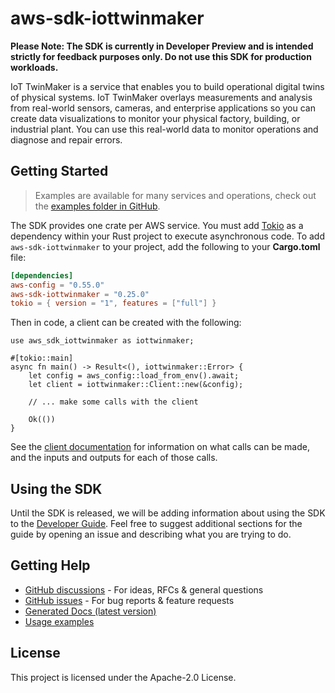 # aws-sdk-iottwinmaker

**Please Note: The SDK is currently in Developer Preview and is intended strictly for
feedback purposes only. Do not use this SDK for production workloads.**

IoT TwinMaker is a service that enables you to build operational digital twins of physical systems. IoT TwinMaker overlays measurements and analysis from real-world sensors, cameras, and enterprise applications so you can create data visualizations to monitor your physical factory, building, or industrial plant. You can use this real-world data to monitor operations and diagnose and repair errors.

## Getting Started

> Examples are available for many services and operations, check out the
> [examples folder in GitHub](https://github.com/awslabs/aws-sdk-rust/tree/main/examples).

The SDK provides one crate per AWS service. You must add [Tokio](https://crates.io/crates/tokio)
as a dependency within your Rust project to execute asynchronous code. To add `aws-sdk-iottwinmaker` to
your project, add the following to your **Cargo.toml** file:

```toml
[dependencies]
aws-config = "0.55.0"
aws-sdk-iottwinmaker = "0.25.0"
tokio = { version = "1", features = ["full"] }
```

Then in code, a client can be created with the following:

```rust,no_run
use aws_sdk_iottwinmaker as iottwinmaker;

#[tokio::main]
async fn main() -> Result<(), iottwinmaker::Error> {
    let config = aws_config::load_from_env().await;
    let client = iottwinmaker::Client::new(&config);

    // ... make some calls with the client

    Ok(())
}
```

See the [client documentation](https://docs.rs/aws-sdk-iottwinmaker/latest/aws_sdk_iottwinmaker/client/struct.Client.html)
for information on what calls can be made, and the inputs and outputs for each of those calls.

## Using the SDK

Until the SDK is released, we will be adding information about using the SDK to the
[Developer Guide](https://docs.aws.amazon.com/sdk-for-rust/latest/dg/welcome.html). Feel free to suggest
additional sections for the guide by opening an issue and describing what you are trying to do.

## Getting Help

* [GitHub discussions](https://github.com/awslabs/aws-sdk-rust/discussions) - For ideas, RFCs & general questions
* [GitHub issues](https://github.com/awslabs/aws-sdk-rust/issues/new/choose) - For bug reports & feature requests
* [Generated Docs (latest version)](https://awslabs.github.io/aws-sdk-rust/)
* [Usage examples](https://github.com/awslabs/aws-sdk-rust/tree/main/examples)

## License

This project is licensed under the Apache-2.0 License.

